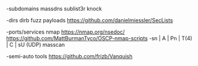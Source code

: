 -subdomains
massdns
sublist3r
knock

-dirs
dirb
fuzz payloads
https://github.com/danielmiessler/SecLists 

-ports/services
nmap 
 https://nmap.org/nsedoc/
 https://github.com/MattBurmanTyco/OSCP-nmap-scripts
 -sn | A | Pn | T(4) | C | sU (UDP) 
masscan



-semi-auto tools
https://github.com/frizb/Vanquish 

